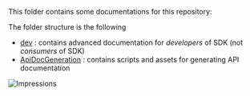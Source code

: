 
This folder contains some documentations for this repository:

The folder structure is the following
- [dev](https://github.com/Azure/azure-sdk-for-net/blob/main/doc/dev) : contains advanced documentation for _developers_ of SDK (not _consumers_ of SDK)
- [ApiDocGeneration](https://github.com/Azure/azure-sdk-for-net/blob/main/doc/ApiDocGeneration) : contains scripts and assets for generating API documentation

![Impressions](https://azure-sdk-impressions.azurewebsites.net/api/impressions/azure-sdk-for-net%2Fdoc%2FREADME.png)
